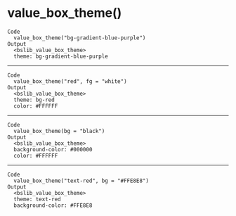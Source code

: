 # value_box_theme()

    Code
      value_box_theme("bg-gradient-blue-purple")
    Output
      <bslib_value_box_theme>
      theme: bg-gradient-blue-purple

---

    Code
      value_box_theme("red", fg = "white")
    Output
      <bslib_value_box_theme>
      theme: bg-red
      color: #FFFFFF
       

---

    Code
      value_box_theme(bg = "black")
    Output
      <bslib_value_box_theme>
      background-color: #000000
      color: #FFFFFF
       

---

    Code
      value_box_theme("text-red", bg = "#FFE8E8")
    Output
      <bslib_value_box_theme>
      theme: text-red
      background-color: #FFE8E8
       

